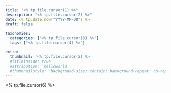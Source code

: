 ```yaml
---
title: "<% tp.file.cursor(1) %>" 
description: "<% tp.file.cursor(2) %>"
date: <% tp.date.now("YYYY-MM-DD") %>
draft: false

taxonomies:
  categories: ["<% tp.file.cursor(3) %>"]
  tags: ["<% tp.file.cursor(4) %>"]

extra:
  thumbnail: '<% tp.file.cursor(5) %>'
  #titleinside: true
  #attribution: 'helloworld'
  #thumbnailstyle: "background-size: contain; background-repeat: no-repeat;"
---
```

<% tp.file.cursor(6) %>
